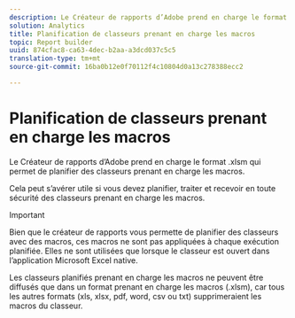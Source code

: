 ```yaml
---
description: Le Créateur de rapports d’Adobe prend en charge le format .xlsm qui permet de planifier des classeurs prenant en charge les macros.
solution: Analytics
title: Planification de classeurs prenant en charge les macros
topic: Report builder
uuid: 874cfac8-ca63-4dec-b2aa-a3dcd037c5c5
translation-type: tm+mt
source-git-commit: 16ba0b12e0f70112f4c10804d0a13c278388ecc2

---
```



# Planification de classeurs prenant en charge les macros

Le Créateur de rapports d’Adobe prend en charge le format .xlsm qui permet de planifier des classeurs prenant en charge les macros.

Cela peut s’avérer utile si vous devez planifier, traiter et recevoir en toute sécurité des classeurs prenant en charge les macros.

>[!IMPORTANT]
>
>Bien que le créateur de rapports vous permette de planifier des classeurs avec des macros, ces macros ne sont pas appliquées à chaque exécution planifiée. Elles ne sont utilisées que lorsque le classeur est ouvert dans l’application Microsoft Excel native.

Les classeurs planifiés prenant en charge les macros ne peuvent être diffusés que dans un format prenant en charge les macros (.xlsm), car tous les autres formats (xls, xlsx, pdf, word, csv ou txt) supprimeraient les macros du classeur.
